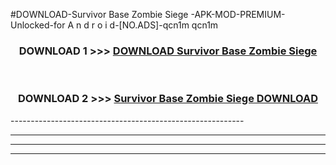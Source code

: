 #DOWNLOAD-Survivor Base Zombie Siege -APK-MOD-PREMIUM-Unlocked-for A n d r o i d-[NO.ADS]-qcn1m qcn1m 



<div align="center">

<h3>DOWNLOAD 1 >>> <a href="https://t.co/FKmqrqFo6t??judul=Survivor Base Zombie Siege ">DOWNLOAD Survivor Base Zombie Siege </a></h3><br>

<h3>DOWNLOAD 2 >>> <a href="https://t.co/FKmqrqFo6t??judul=Survivor Base Zombie Siege ">Survivor Base Zombie Siege  DOWNLOAD </a></h3>

</div>
----------------------------------------------------------

----------------------------------------------------------

----------------------------------------------------------

----------------------------------------------------------



